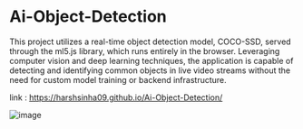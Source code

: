 # Ai-Object-Detection
This project utilizes a real-time object detection model, COCO-SSD, served through the ml5.js library, which runs entirely in the browser. Leveraging computer vision and deep learning techniques, the application is capable of detecting and identifying common objects in live video streams without the need for custom model training or backend infrastructure.

link : https://harshsinha09.github.io/Ai-Object-Detection/

![image](https://github.com/user-attachments/assets/08ce32ad-b183-451f-9b1c-995f9c59c652)
